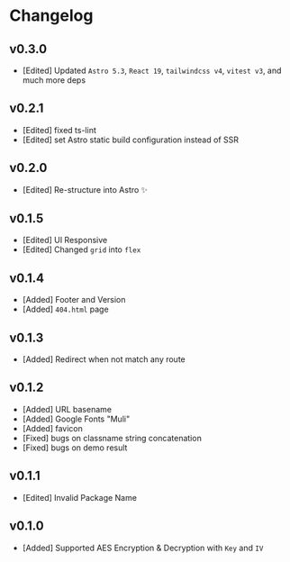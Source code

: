 # Changelog

## v0.3.0

- [Edited] Updated `Astro 5.3`, `React 19`, `tailwindcss v4`, `vitest v3`, and much more deps

## v0.2.1

- [Edited] fixed ts-lint
- [Edited] set Astro static build configuration instead of SSR

## v0.2.0

- [Edited] Re-structure into Astro ✨

## v0.1.5

- [Edited] UI Responsive
- [Edited] Changed `grid` into `flex`

## v0.1.4

- [Added] Footer and Version
- [Added] `404.html` page

## v0.1.3

- [Added] Redirect when not match any route

## v0.1.2

- [Added] URL basename
- [Added] Google Fonts "Muli"
- [Added] favicon
- [Fixed] bugs on classname string concatenation
- [Fixed] bugs on demo result

## v0.1.1

- [Edited] Invalid Package Name

## v0.1.0

- [Added] Supported AES Encryption & Decryption with `Key` and `IV`
